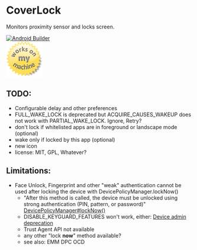 CoverLock
=========

Monitors proximity sensor and locks screen.

[![Android Builder](https://github.com/lampeh/CoverLock/workflows/Android%20Builder/badge.svg)](https://github.com/lampeh/CoverLock/actions?query=workflow%3A%22Android+Builder%22)<br>
[![Works on my Umidigi F1](.womm.png)](https://en.wikipedia.org/wiki/Umidigi "Works on my Umidigi F1")<br>


TODO:
-----
- Configurable delay and other preferences
- FULL_WAKE_LOCK is deprecated but ACQUIRE_CAUSES_WAKEUP does not work with PARTIAL_WAKE_LOCK. Ignore, Retry?
- don't lock if whitelisted apps are in foreground or landscape mode (optional)
- wake only if locked by this app (optional)
- new icon
- license: MIT, GPL, Whatever?


Limitations:
------------
- Face Unlock, Fingerprint and other "weak" authentication cannot be used after locking the device with DevicePolicyManager.lockNow()
  - "After this method is called, the device must be unlocked using strong authentication (PIN, pattern, or password)" [DevicePolicyManager#lockNow()](https://developer.android.com/reference/android/app/admin/DevicePolicyManager#lockNow())
  - DISABLE_KEYGUARD_FEATURES won't work, either: [Device admin deprecation](https://developers.google.com/android/work/device-admin-deprecation)
  - Trust Agent API not available
  - any other "lock **now**" method available?
  - see also: EMM DPC OCD
